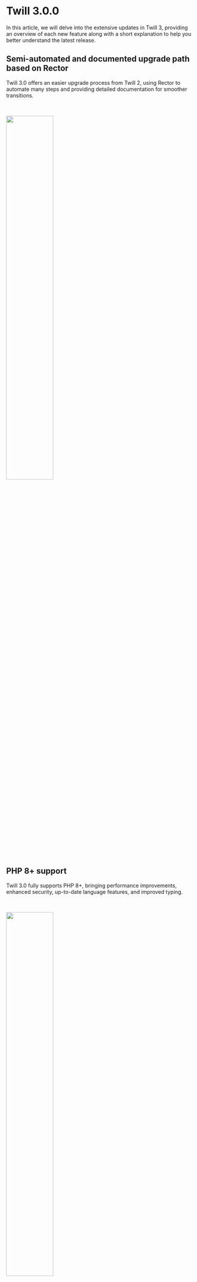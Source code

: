 # Twill 3.0.0

In this article, we will delve into the extensive updates in Twill 3, providing an overview of each new feature along with a short explanation to help you better understand the latest release.

## Semi-automated and documented upgrade path based on Rector
Twill 3.0 offers an easier upgrade process from Twill 2, using Rector to automate many steps and providing detailed documentation for smoother transitions.

<img style="width:50%; margin:32px auto;" src="assets/rector.png" />

## PHP 8+ support
Twill 3.0 fully supports PHP 8+, bringing performance improvements, enhanced security, up-to-date language features, and improved typing.

<img style="width:50%; margin:32px auto;" src="assets/php.png" />

## Node 18 and Vue 2.7 support
The updated version includes support for Node 18 and Vue 2.7, ensuring improved security and compatibility with the latest versions of our frontend dependencies.

<img style="width:50%; margin:32px auto;" src="assets/vue.png" />

## Massive test coverage bump
Twill 3.0 significantly increases its test coverage, now including end-to-end testing of the user experience using Laravel Dusk.

<img style="width:50%; margin:32px auto;" src="assets/dusk.png" />
 
## Improved defaults
Twill 3.0 media library works on first install without third-party dependencies like Amazon S3 or Imgix, thanks to Glide. It also improves default configurations based on usage learnings.

<img style="width:50%; margin:32px auto;" src="assets/glide.png" />
 
## Namespace changes
Twill 3.0 introduces the "Twill" namespace instead of "Admin" for better clarity and organization.

<img style="margin:32px auto;" src="assets/twill-namespace.png" />

## Installable examples
Twill 3.0 offers installable examples, such as a simple page builder, to help users get started quickly.

<img style="margin:32px auto;" src="assets/twill-quickstart.png" />
 
- Packages: Twill 3.0 introduces installable turnkey plugins that can include third-party integrations, content types, blocks, frontend components, templates, and even custom Vue components to customize Twill itself.
 
- Twill API and Twill API client: Twill 3.0 adds support for a headless approach using the Twill API and Twill API client, allowing developers to build decoupled frontends with ease.
 
- Nuxt.js example: Twill 3.0 provides an example of how to use the platform with the popular Nuxt.js framework for building server-rendered Vue.js applications.
 
- New fluent OOP form builder, table builder, and navigation builder: Twill 3.0 introduces new object-oriented programming (OOP) builders for forms, tables, and navigation, offering a more intuitive and flexible way to create and manage these elements.
 
- Simplified and documented methods to customize module behavior: Twill 3.0 offers easier and better-documented ways to customize the behavior of modules, allowing developers to tailor Twill to their specific needs.
 
- Permalink, modal options, and listing options: Twill 3.0 introduces several new features, including permalink support, modal options, and enhanced listing options for a more customizable experience.
 
- User timezone-aware datetime pickers: Twill 3.0 ensures that datetime pickers are aware of the user's timezone, providing a more accurate and user-friendly experience.
 
- New class-based components blocks: Twill 3.0 introduces new class-based components blocks for improved organization and performance.
 
- New relations types supported by browsers and repeaters fields: Twill 3.0 expands the types of relationships supported by browser and repeater fields, providing greater flexibility when building content structures.
 
- Refreshed WYSIWYG with Tiptap by default: Twill 3.0 updates the WYSIWYG editor and now uses Tiptap by default, offering a more modern and user-friendly editing experience.
 
- Custom link feature with Twill modal UI and browser integration: Twill 3.0 introduces a custom link feature that uses the Twill modal UI and browser integration for a more seamless linking process.
 
- Easy way to add custom toolbar icons to wrap content: Twill 3.0 makes it simple to add custom toolbar icons for wrapping content, providing additional customization options.
 
- New input masking capability: Twill 3.0 adds input masking capabilities, allowing users to define specific input formats for form fields.
 
- Nested block editor field support: Twill 3.0 introduces support for nested block editor fields, offering greater flexibility and organization when building content structures.
 
- New advanced CMS-driven permissions system: Twill 3.0 features a new, more advanced permissions system that allows for granular control over user access and actions.
 
- New settings forms supporting all form fields: Twill 3.0 introduces new settings forms that support all form fields, making it easier to configure the CMS to your specific needs.
 
- Draft revisions on top of published content: Twill 3.0 allows for draft revisions to be created and managed on top of published content, providing a more streamlined editing and publishing process.
 
- Improved preview by allowing interactivity: Twill 3.0 enhances the preview functionality by enabling interactivity, offering a more accurate representation of the final output.
 
- Achieved headless blocks previews with Nuxt (TBD example): Twill 3.0 supports headless block previews using the Nuxt.js framework, showcasing the flexibility of the CMS in headless setups.
 
- Automated test helpers: Twill 3.0 includes automated test helpers to streamline the testing process and ensure a more stable and reliable CMS.
 
- Ability to limit revisions number: Twill 3.0 introduces the option to limit the number of revisions stored, helping to manage storage and performance.
 
- Ability to reset 2FA for other users (superadmin): Twill 3.0 allows superadmins to reset two-factor authentication (2FA) for other users, providing better account management and security.
 
- Ability to disable options in select fields: Twill 3.0 offers the option to disable specific choices in select fields, giving developers more control over form inputs.
 
- Optionally generated preview/frontend view files (non-headless setup): Twill 3.0 provides the option to generate preview and frontend view files for non-headless setups, enhancing the versatility of the CMS.
 
- Refreshed documentation with Torchlight code highlighting: Twill 3.0 features updated documentation that includes Torchlight code highlighting for better readability and understanding.
 
- Separated guides section in the documentation, including a new tutorial to onboard with a simple but complete example: Twill 3.0 offers a separated guides section in the documentation and includes a new tutorial for onboarding with a straightforward, comprehensive example.

## Conclusion

Twill CMS 3.0 brings a wealth of updates and enhancements, making it an even more powerful and flexible content management system. From performance improvements and expanded feature sets to better customization options and third-party integrations, this latest release enables developers and users to build and maintain web applications more efficiently and intuitively.
